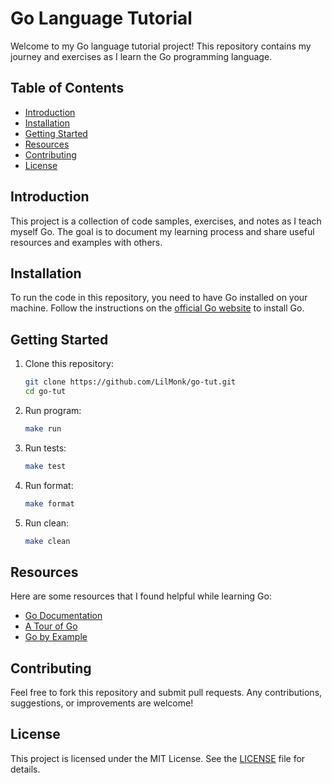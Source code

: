 # Go Language Tutorial

Welcome to my Go language tutorial project! This repository contains my journey and exercises as I learn the Go programming language.

## Table of Contents

- [Introduction](#introduction)
- [Installation](#installation)
- [Getting Started](#getting-started)
- [Resources](#resources)
- [Contributing](#contributing)
- [License](#license)

## Introduction

This project is a collection of code samples, exercises, and notes as I teach myself Go. The goal is to document my learning process and share useful resources and examples with others.

## Installation

To run the code in this repository, you need to have Go installed on your machine. Follow the instructions on the [official Go website](https://golang.org/doc/install) to install Go.

## Getting Started

1. Clone this repository:
    ```sh
    git clone https://github.com/LilMonk/go-tut.git
    cd go-tut
    ```

2. Run program:
    ```sh
    make run
    ```

3. Run tests:
    ```sh
    make test
    ```

4. Run format:
    ```sh
    make format
    ```

5. Run clean:
    ```sh
    make clean
    ```

## Resources

Here are some resources that I found helpful while learning Go:

- [Go Documentation](https://golang.org/doc/)
- [A Tour of Go](https://tour.golang.org/)
- [Go by Example](https://gobyexample.com/)

## Contributing

Feel free to fork this repository and submit pull requests. Any contributions, suggestions, or improvements are welcome!

## License

This project is licensed under the MIT License. See the [LICENSE](LICENSE) file for details.
